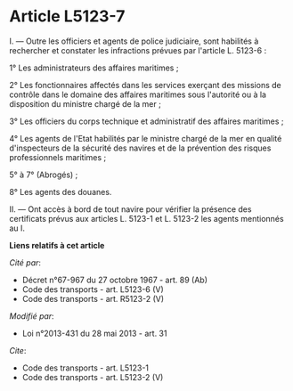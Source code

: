 # Article L5123-7

I. ― Outre les officiers et agents de police judiciaire, sont habilités à rechercher et constater les infractions prévues par
l'article L. 5123-6 : 

1° Les administrateurs des affaires maritimes ; 

2° Les fonctionnaires affectés dans les services exerçant des missions de contrôle dans le domaine des affaires maritimes
sous l'autorité ou à la disposition du ministre chargé de la mer ; 

3° Les officiers du corps technique et administratif des affaires maritimes ; 

4° Les agents de l'Etat habilités par le ministre chargé de la mer en qualité d'inspecteurs de la sécurité des navires et de
la prévention des risques professionnels maritimes ; 

5° à 7° (Abrogés) ; 

8° Les agents des douanes. 

II. ― Ont accès à bord de tout navire pour vérifier la présence des certificats prévus aux articles L. 5123-1 et L. 5123-2
les agents mentionnés au I.

**Liens relatifs à cet article**

_Cité par_:

  - Décret n°67-967 du 27 octobre 1967 - art. 89 (Ab)
  - Code des transports - art. L5123-6 (V)
  - Code des transports - art. R5123-2 (V)

_Modifié par_:

  - Loi n°2013-431 du 28 mai 2013 - art. 31

_Cite_:

  - Code des transports - art. L5123-1
  - Code des transports - art. L5123-2 (V)
